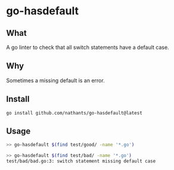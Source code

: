 # go-hasdefault

## What

A go linter to check that all switch statements have a default case.

## Why

Sometimes a missing default is an error.

## Install

`go install github.com/nathants/go-hasdefault@latest`

## Usage

```bash
>> go-hasdefault $(find test/good/ -name '*.go')

>> go-hasdefault $(find test/bad/ -name '*.go')
test/bad/bad.go:3: switch statement missing default case

```

